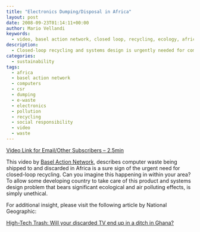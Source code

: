 ```yaml
---
title: "Electronics Dumping/Disposal in Africa"
layout: post
date: 2008-09-23T01:14:11+00:00
author: Mario Vellandi
keywords:
  - video, basel action network, closed loop, recycling, ecology, africa, lagos, computers, electronic waste, dumping, social responsibility
description:
  - Closed-loop recycling and systems design is urgently needed for computers, as this video by BAN shows the ecological and health effects dumping has in Africa
categories:
  - sustainability
tags:
  - africa
  - basel action network
  - computers
  - csr
  - dumping
  - e-waste
  - electronics
  - pollution
  - recycling
  - social responsibility
  - video
  - waste
---
```

[Video Link for Email/Other Subscribers &#8211; 2.5min](http://www.youtube.com/watch?v=a0xpRk7MYNg)

This video by <a rel="nofollow" title="basel action network website" href="http://www.ban.org/">Basel Action Network</a>, describes computer waste being shipped to and discarded in Africa is a sure sign of the urgent need for closed-loop recycling. Can you imagine this happening in within your area? To allow some developing country to take care of this product and systems design problem that bears significant ecological and air polluting effects, is simply unethical.

For additional insight, please visit the following article by National Geographic:

<a rel="nofollow" title="national geographic article on digital dumping in ghana" href="http://ngm.nationalgeographic.com/2008/01/high-tech-trash/carroll-text">High-Tech Trash: Will your discarded TV end up in a ditch in Ghana?</a>

